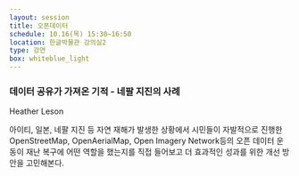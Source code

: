 ```yaml
---
layout: session
title: 오픈데이터
schedule: 10.16(목) 15:30~16:50
location: 한글박물관 강의실2
type: 강연
box: whiteblue_light
---
```



### 데이터 공유가 가져온 기적 - 네팔 지진의 사례

Heather Leson 

아이티, 일본, 네팔 지진 등 자연 재해가 발생한 상황에서 시민들이 자발적으로 진행한 OpenStreetMap, OpenAerialMap, Open Imagery Network등의 오픈 데이터 운동이 재난 복구에 어떤 역할을 했는지를 직접 들어보고 더 효과적인 성과를 위한 개선 방안을 고민해본다.
